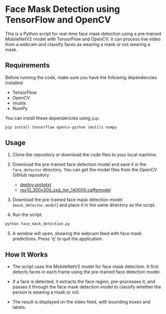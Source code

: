 # Face Mask Detection using TensorFlow and OpenCV

This is a Python script for real-time face mask detection using a pre-trained MobileNetV2 model with TensorFlow and OpenCV. It can process live video from a webcam and classify faces as wearing a mask or not wearing a mask.

## Requirements

Before running the code, make sure you have the following dependencies installed:

- TensorFlow
- OpenCV
- imutils
- NumPy

You can install these dependencies using `pip`:

```bash
pip install tensorflow opencv-python imutils numpy
```

## Usage

1. Clone the repository or download the code files to your local machine.

2. Download the pre-trained face detection model and save it in the `face_detector` directory. You can get the model files from the OpenCV GitHub repository:
   - [deploy.prototxt](https://github.com/opencv/opencv/blob/master/samples/dnn/face_detector/deploy.prototxt)
   - [res10_300x300_ssd_iter_140000.caffemodel](https://github.com/opencv/opencv_3rdparty/blob/dnn_samples_face_detector_20170830/res10_300x300_ssd_iter_140000.caffemodel)

3. Download the pre-trained face mask detection model (`mask_detector.model`) and place it in the same directory as the script.

4. Run the script:

```bash
python face_mask_detection.py
```

5. A window will open, showing the webcam feed with face mask predictions. Press 'q' to quit the application.

## How It Works

- The script uses the MobileNetV2 model for face mask detection. It first detects faces in each frame using the pre-trained face detection model.

- If a face is detected, it extracts the face region, pre-processes it, and passes it through the face mask detection model to classify whether the person is wearing a mask or not.

- The result is displayed on the video feed, with bounding boxes and labels.

